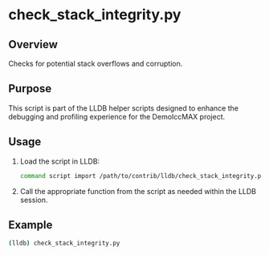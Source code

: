 
# check_stack_integrity.py

## Overview
Checks for potential stack overflows and corruption.

## Purpose
This script is part of the LLDB helper scripts designed to enhance the debugging and profiling experience for the DemoIccMAX project.

## Usage
1. Load the script in LLDB:
    ```bash
    command script import /path/to/contrib/lldb/check_stack_integrity.py
    ```
    
2. Call the appropriate function from the script as needed within the LLDB session.

## Example
```bash
(lldb) check_stack_integrity.py
```
